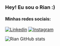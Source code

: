 ### Hey! Eu sou o Rian :)

#### Minhas redes sociais:
[![Linkedin](https://img.shields.io/badge/LinkedIn-0077B5?style=for-the-badge&logo=linkedin&logoColor=white)](https://www.linkedin.com/in/rian-angueira)
[![Instagram](https://img.shields.io/badge/Instagram-E4405F?style=for-the-badge&logo=instagram&logoColor=white)](https://www.instagram.com/rianangueira)

![Rian GitHub stats](https://github-readme-stats.vercel.app/api?username=rianangueira&show_icons=true&theme=radical)
